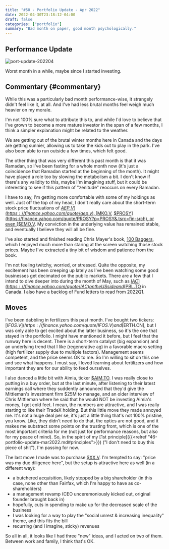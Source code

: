 ```yaml
---
title: "#50 - Portfolio Update - Apr 2022"
date: 2022-04-30T23:18:12-04:00
draft: false
categories: ["portfolio"]
summary: "Bad month on paper, good month psychologically."
---
```


## Performance Update

![port-update-202204](/images/portfolio-update-202204.png)

Worst month in a while, maybe since I started investing.

## Commentary {#commentary}

While this was a particularly bad month performance-wise, it strangely didn't feel like it, at all. And I've had less brutal months feel weigh much heavier on my morale.

I'm not 100% sure what to attribute this to, and while I'd love to believe that I've grown to become a more mature investor in the span of a few months, I think a simpler explanation might be related to the weather.

We are getting out of the brutal winter months here in Canada and the days are getting sunnier, allowing us to take the kids out to play in the park. I've also been able to run outside a few times, which felt good.

The other thing that was very different this past month is that it was Ramadan, so I've been fasting for a whole month now (it's just a coincidence that Ramadan started at the beginning of the month). It might have played a role too by slowing the metabolism a bit. I don't know if there's any validity to this, maybe I'm imagining stuff, but it could be interesting to see if this pattern of "zenitude" reoccurs on every Ramadan.

I have to say, I'm getting more comfortable with some of my holdings as well. Just off the top of my head, I don't really care about the short-term stock price fluctuations of [$AEP.V](https://finance.yahoo.com/quote/aep.v), [$MKO.V](https://finance.yahoo.com/quote/MKO.V?p=MKO.V&.tsrc=fin-srch), [$PROSY](https://finance.yahoo.com/quote/PROSY?p=PROSY&.tsrc=fin-srch), or even [$EMO.V](https://finance.yahoo.com/quote/EMO.V?p=EMO.V&.tsrc=fin-srch). My conviction in the underlying value has remained stable, and eventually I believe they will all be fine.

I've also started and finished reading Chris Mayer's book, [100 Baggers](https://www.amazon.ca/100-Baggers-Stocks-100-1/dp/1621291650), which I enjoyed much more than staring at the screen watching those stock prices. Maybe I've extracted a tiny bit of wisdom and patience from the book.

I'm not feeling twitchy, worried, or stressed. Quite the opposite, my excitement has been creeping up lately as I've been watching some good businesses get decimated on the public markets. There are a few that I intend to dive deeper into during the month of May, such as [$IAC](https://finance.yahoo.com/quote/IAC) on the US side and [$PBL.TO](https://finance.yahoo.com/quote/PBL.TO) in Canada. I also have a backlog of Fund letters to read from 2022Q1.

## Moves

I've been dabbling in fertilizers this past month. I've bought two tickers: [$IFOS.V](https://finance.yahoo.com/quote/IFOS.V) and [$ERTH.CN], but I was only able to get excited about the latter business, so it's the one that stayed in the portfolio. I might have mentioned it before, but I feel that the runway here is decent. There is a short-term catalyst (big expansion) and an underlying trend that I like (regenerative ag) in a favorable macro setting (high fertilizer supply due to multiple factors). Management seems competent, and the price seems OK to me. So I'm willing to sit on this one and see what happens. I must say, I loved learning about fertilizers and how important they are for our ability to feed ourselves.

I also danced a little bit with Aimia, ticker [$AIM.TO](https://finance.yahoo.com/quote/AIM.TO). I was really close to putting in a buy order, but at the last minute, after listening to their latest earnings call where they suddently announced that they'd give the Mittleman's investment firm $25M to manage, and an older interview of Chris Mittleman where he said that he would NOT be investing Aimia's money, I got cold feet. I mean, the numbers are attractive, and I was really starting to like their TradeX holding. But this little move they made annoyed me. It's not a huge deal per se, it's just a little thing that's not 100% pristine, you know. Like, they didn't need to do that, the optics are not good, and it makes me substract some points on the trusting front, which is one of the most important criteria for me (not just for performance reasons, but also for my peace of mind). So, in the spirit of my [1st principle]({{<relref "46-portfolio-update-mar2022.md#principles">}}) ("I don't need to buy this piece of shit"), I'm passing for now.

The last move I made was to purchase [$XX.V](https://finance.yahoo.com/quote/XX.V). I'm tempted to say: "price was my due diligence here", but the setup is attractive here as well (in a different way): 

- a butchered acquisition, likely stopped by a big shareholder (in this case, none other than Fairfax, which I'm happy to have as co-shareholders)
- a management revamp (CEO unceremoniously kicked out, original founder brought back in)
- hopefully, cuts in spending to make up for the decreased scale of the business
- I was looking for a way to play the "social unrest & increasing inequality" theme, and this fits the bill
- recurring (and I imagine, sticky) revenues

So all in all, it looks like I had three "new" ideas, and I acted on two of them. Between work and family, I think that's OK.
